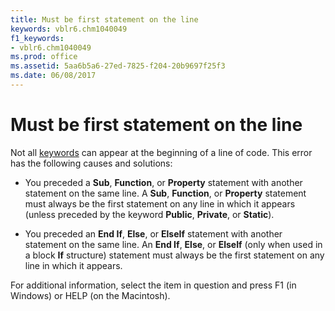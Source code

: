 ```yaml
---
title: Must be first statement on the line
keywords: vblr6.chm1040049
f1_keywords:
- vblr6.chm1040049
ms.prod: office
ms.assetid: 5aa6b5a6-27ed-7825-f204-20b9697f25f3
ms.date: 06/08/2017
---
```



# Must be first statement on the line

Not all [keywords](../../Glossary/vbe-glossary.md) can appear at the beginning of a line of code. This error has the following causes and solutions:



- You preceded a  **Sub**, **Function**, or **Property** statement with another statement on the same line. A **Sub**, **Function**, or **Property** statement must always be the first statement on any line in which it appears (unless preceded by the keyword **Public**, **Private**, or **Static**).
    
- You preceded an  **End If**, **Else**, or **ElseIf** statement with another statement on the same line. An **End If**, **Else**, or **ElseIf** (only when used in a block **If** structure) statement must always be the first statement on any line in which it appears.
    

For additional information, select the item in question and press F1 (in Windows) or HELP (on the Macintosh).

